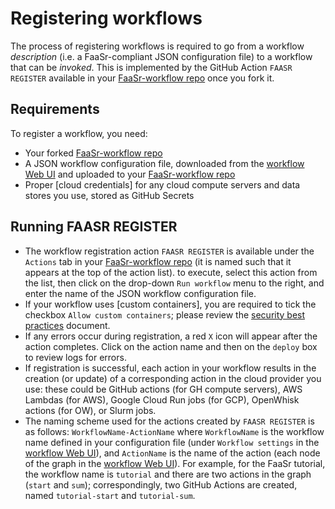 # Registering workflows

The process of registering workflows is required to go from a workflow _description_ (i.e. a FaaSr-compliant JSON configuration file) to a workflow that can be _invoked_. This is implemented by the GitHub Action `FAASR REGISTER` available in your [FaaSr-workflow repo] once you fork it.

## Requirements

To register a workflow, you need:

- Your forked [FaaSr-workflow repo]
- A JSON workflow configuration file, downloaded from the [workflow Web UI] and uploaded to your [FaaSr-workflow repo]
- Proper [cloud credentials] for any cloud compute servers and data stores you use, stored as GitHub Secrets

## Running FAASR REGISTER 

- The workflow registration action `FAASR REGISTER` is available under the `Actions` tab in your [FaaSr-workflow repo] (it is named such that it appears at the top of the action list). to execute, select this action from the list, then click on the drop-down `Run workflow` menu to the right, and enter the name of the JSON workflow configuration file. 
- If your workflow uses [custom containers], you are required to tick the checkbox `Allow custom containers`; please review the [security best practices] document.
- If any errors occur during registration, a red `X` icon will appear after the action completes. Click on the action name and then on the `deploy` box to review logs for errors.
- If registration is successful, each action in your workflow results in the creation (or update) of a corresponding action in the cloud provider you use: these could be GitHub actions (for GH compute servers), AWS Lambdas (for AWS), Google Cloud Run jobs (for GCP), OpenWhisk actions (for OW), or Slurm jobs.
- The naming scheme used for the actions created by `FAASR REGISTER` is as follows: `WorkflowName-ActionName` where `WorkflowName` is the workflow name defined in your configuration file (under `Workflow settings` in the [workflow Web UI]), and `ActionName` is the name of the action (each node of the graph in the [workflow Web UI]). For example, for the FaaSr tutorial, the workflow name is `tutorial` and there are two actions in the graph (`start` and `sum`); correspondingly, two GitHub Actions are created, named `tutorial-start` and `tutorial-sum`.


[FaaSr-workflow repo]: workflow_repo.md
[workflow Web UI]: workflows.md
[cloud secret credentials]: credentials.md
[security best practices]: security.md